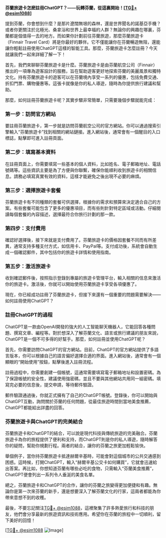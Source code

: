 **芬蘭旅遊卡怎麽註冊ChatGPT？——玩轉芬蘭，從這裏開始！[[TG💪+ @esim1088](https://t.me/s/esim1088)]**

提到芬蘭，你會想到什麼？是那片遼闊無垠的森林，還是世界聞名的諾基亞手機？或者你更關注於北極光、桑拿浴和世界上最幸福的人群？無論你的興趣在哪裏，芬蘭都是個值得一去的地方。而如果你計劃前往芬蘭旅遊，那麼芬蘭旅遊卡（Finnair Travel Card）將是你最好的夥伴。它不僅能讓你在芬蘭暢遊無阻，還能讓你輕鬆註冊使用ChatGPT這樣的智能工具。那麼，芬蘭旅遊卡怎麼註冊？今天就讓我們一起來詳細了解一下！

首先，我們來聊聊芬蘭旅遊卡是什麼。芬蘭旅遊卡是由芬蘭航空公司（Finnair）推出的一項專為遊客設計的服務，旨在幫助遊客更好地探索芬蘭的美麗風景和獨特文化。持有芬蘭旅遊卡的遊客可以在芬蘭境內享受一系列的優惠，包括免費交通、折扣門票、購物優惠等。這張卡就像是你的私人導遊，隨時為你提供旅行建議和幫助。

那麼，如何註冊芬蘭旅遊卡呢？其實步驟非常簡單，只需要幾個步驟就能完成：

### 第一步：訪問官方網站

要註冊芬蘭旅遊卡，第一步就是訪問芬蘭航空公司的官方網站。你可以通過搜索引擎輸入“芬蘭旅遊卡”找到相關的網站鏈接。進入網站後，通常會有一個醒目的入口標誌，點擊即可進入註冊頁面。

### 第二步：填寫基本資料

在註冊頁面上，你需要填寫一些基本的個人資料，比如姓名、電子郵箱地址、電話號碼等。這些資訊主要是為了方便與你聯繫，確保你能順利收到旅遊卡的相關信息。請務必填寫真實有效的資料，這樣才能避免之後出現不必要的麻煩。

### 第三步：選擇旅遊卡套餐

芬蘭旅遊卡有不同種類的套餐可供選擇，根據你的需求和預算來決定適合自己的方案。有些套餐可能包含了更多的優惠項目，而有些則針對特定區域或活動。仔細閱讀每個套餐的內容描述，選擇最符合你旅行計劃的那一款。

### 第四步：支付費用

確認好選擇後，接下來就是支付費用了。芬蘭旅遊卡的價格因套餐不同而有所差異，通常支持多種支付方式，如信用卡、PayPal等。支付成功後，系統會自動生成一個確認郵件，其中包括你的旅遊卡詳情和使用指南。

### 第五步：激活旅遊卡

收到確認郵件後，按照指示登錄到專屬的旅遊卡管理平台，輸入相關的信息來激活你的旅遊卡。激活後，你就可以開始使用芬蘭旅遊卡享受各項優惠了。

現在，你已經成功註冊了芬蘭旅遊卡，但接下來還有一個重要的問題需要解決——如何註冊使用ChatGPT？

### 註冊ChatGPT的過程

ChatGPT是一款由OpenAI開發的強大的人工智能聊天機器人，它能回答各種問題、撰寫文章、編程等。對於想深入了解芬蘭文化、語言或旅行建議的朋友來說，ChatGPT是一個不可多得的好幫手。那麼，如何註冊並使用ChatGPT呢？

首先，你需要訪問ChatGPT的官方網站。目前，ChatGPT的官方網站提供了多語言版本，你可以根據自己的語言偏好選擇合適的界面。進入網站後，通常會有一個顯眼的“開始使用”按鈕，點擊後進入註冊流程。

註冊過程中，你需要創建一個帳號，這通常需要填寫電子郵箱地址和設置密碼。為了保證帳號的安全性，建議使用強密碼，並且不要與其他網站共用同一組密碼。填寫完必要的信息後，提交申請，等待郵件驗證。

郵件驗證通過後，你就正式擁有了自己的ChatGPT帳號。登錄後，你可以開始與ChatGPT互動，詢問關於芬蘭的任何問題，從最佳旅遊時間到當地美食推薦，ChatGPT都能給出詳盡的回答。

### 芬蘭旅遊卡與ChatGPT的完美結合

芬蘭旅遊卡和ChatGPT的結合，可以說是現代科技與傳統旅遊的完美融合。芬蘭旅遊卡為你的旅程提供了便利和支持，而ChatGPT則是你的私人導遊，隨時解答你的疑問，幫助你規劃行程。兩者的結合，讓你的芬蘭之旅更加輕鬆愉快。

舉個例子，當你持芬蘭旅遊卡抵達赫爾辛基時，可能會對這個城市的公共交通感到困惑。這時候，打開ChatGPT，輸入“赫爾辛基公交卡如何購買”，它就會迅速給出答案。再比如，你想知道芬蘭有哪些必吃的食物，只需輸入“芬蘭美食推薦”，ChatGPT便會列出一系列令人垂涎的美食名單。

總之，芬蘭旅遊卡和ChatGPT的合作，讓你的芬蘭之旅變得更加便捷和有趣。無論你是第一次來芬蘭的新手，還是想要深入了解芬蘭文化的行家，這兩者都能為你帶來意想不到的收穫。

最後，不要忘記關注[TG💪+ @esim1088](https://t.me/s/esim1088)，這裡聚集了許多熱愛旅行和科技的朋友，他們會分享最新的旅遊資訊和技術應用。希望你在芬蘭的旅程中一切順利，留下美好的回憶！

[[TG💪+ @esim1088](https://t.me/s/esim1088) ![Image](https://i.postimg.cc/4NQfJmqS/Snipaste-2025-05-13-00-14-12.png)]